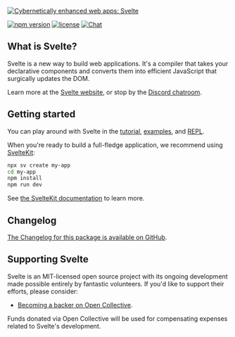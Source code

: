 [![Cybernetically enhanced web apps: Svelte](https://sveltejs.github.io/assets/banner.png)](https://svelte.dev)

[![npm version](https://img.shields.io/npm/v/svelte.svg)](https://www.npmjs.com/package/svelte) [![license](https://img.shields.io/npm/l/svelte.svg)](LICENSE.md) [![Chat](https://img.shields.io/discord/457912077277855764?label=chat&logo=discord)](https://svelte.dev/chat)

## What is Svelte?

Svelte is a new way to build web applications. It's a compiler that takes your declarative components and converts them into efficient JavaScript that surgically updates the DOM.

Learn more at the [Svelte website](https://svelte.dev), or stop by the [Discord chatroom](https://svelte.dev/chat).

## Getting started

You can play around with Svelte in the [tutorial](https://svelte.dev/tutorial), [examples](https://svelte.dev/examples), and [REPL](https://svelte.dev/repl).

When you're ready to build a full-fledge application, we recommend using [SvelteKit](https://svelte.dev/docs/kit):

```bash
npx sv create my-app
cd my-app
npm install
npm run dev
```

See [the SvelteKit documentation](https://svelte.dev/docs/kit) to learn more.

## Changelog

[The Changelog for this package is available on GitHub](https://github.com/sveltejs/svelte/blob/master/packages/svelte/CHANGELOG.md).

## Supporting Svelte

Svelte is an MIT-licensed open source project with its ongoing development made possible entirely by fantastic volunteers. If you'd like to support their efforts, please consider:

- [Becoming a backer on Open Collective](https://opencollective.com/svelte).

Funds donated via Open Collective will be used for compensating expenses related to Svelte's development.
